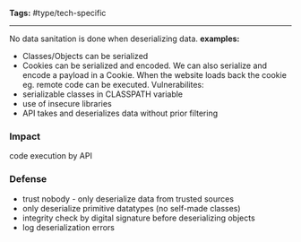 **Tags:** #type/tech-specific

---

No data sanitation is done when deserializing data.
**examples:**
- Classes/Objects can be serialized
- Cookies can be serialized and encoded. We can also serialize and encode a payload in a Cookie. When the website loads back the cookie eg. remote code can be executed. 
Vulnerabilites:
- serializable classes in CLASSPATH variable 
- use of insecure libraries
- API takes and deserializes data without prior filtering
### Impact
code execution by API
### Defense
- trust nobody - only deserialize data from trusted sources
- only deserialize primitive datatypes (no self-made classes)
- integrity check by digital signature before deserializing objects
- log deserialization errors